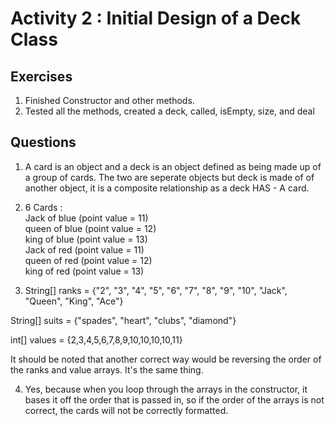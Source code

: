 # Activity 2 : Initial Design of a Deck Class  

## Exercises  
1. Finished Constructor and other methods.  
2. Tested all the methods, created a deck, called, isEmpty, size, and deal  


## Questions  
1. A card is an object and a deck is an object defined as being made up of a group of cards. The two are seperate objects but deck is made of of another object, it is a composite relationship as a deck HAS - A card.    
2.  6 Cards  :  
Jack of blue (point value = 11)   
queen of blue (point value = 12)  
king of blue (point value = 13)  
Jack of red (point value = 11)  
queen of red (point value = 12)   
king of red (point value = 13)  

3. String[] ranks = {"2", "3", "4", "5", "6", "7", "8", "9", "10", "Jack", "Queen", "King", "Ace"}  

String[] suits = {"spades", "heart", "clubs", "diamond"}  

int[] values = {2,3,4,5,6,7,8,9,10,10,10,10,11}  

It should be noted that another correct way would be reversing the order of the ranks and value arrays. It's the same thing.


4. Yes, because when you loop through the arrays in the constructor, it bases it off the order that is passed in, so if the order of the arrays is not correct, the cards will not be correctly formatted. 
